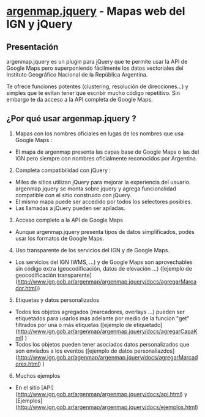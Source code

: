 [argenmap.jquery](http://www.ign.gob.ar/argenmap/argenmap.jquery/) - Mapas web del IGN y jQuery
===================================================

Presentación
------------

argenmap.jquery es un plugin para jQuery que te permite usar la API de Google Maps
pero superponiendo fácilmente los datos vectoriales del Instituto Geográfico Nacional
de la República Argentina.

Te ofrece funciones potentes (clustering, resolución de direcciones...) y simples que te evitan tener que escribir mucho código
repetitivo.
Sin embargo te da acceso a la API completa de Google Maps.


¿Por qué usar argenmap.jquery ?
-----------------

1. Mapas con los nombres oficiales en lugas de los nombres que usa Google Maps : 
 - El mapa de argenmap presenta las capas base de Google Maps o las del IGN pero siempre con nombres oficialmente reconocidos por Argentina.

2. Completa compatibilidad con jQuery : 
 - Miles de sitios utilizan jQuery para mejorar la experiencia del usuario. argenmap.jquery se monta sobre jquery y agrega funcionalidad compatible con el sitio construido con jQuery.
 - El mismo mapa puede ser accedido por todos los selectores posibles.
 - Las llamadas a jQuery pueden ser apiladas.

3. Acceso completo a la API de Google Maps
 - Aunque argenmap.jquery presenta tipos de datos simplificados, podés usar los formatos de Google Maps.

4. Uso transparente de los servicios del IGN y de Google Maps.
 - Los servicios del IGN (WMS, ...) y de Google Maps son aprovechables sin código extra (geocodificación, datos de elevación ...) ([ejemplo de geocodificación transparente] (http://www.ign.gob.ar/argenmap/argenmap.jquery/docs/agregarMarcador.html))

5. Etiquetas y datos personalizados
 - Todos los objetos agregados (marcadores, overlays ...) pueden ser etiquetados para usarlos más adelante por medio de la funcion "get"  filtrados por una o más etiquetas ([ejemplo de etiquetado] (http://www.ign.gob.ar/argenmap/argenmap.jquery/docs/agregarCapaKml) )
 - Todos los objetos pueden tener asociados datos personalizados que son enviados a los eventos ([ejemplo de datos personaliazdos] (http://www.ign.gob.ar/agenmap/argenmap.jquery/docs/agregarMarcadores.html) )
 
6. Muchos ejemplos
 - En el sitio [API] (http://www.ign.gob.ar/argenmap/argenmap.jquery/docs/api.html) y [Ejemplos] (http://www.ign.gob.ar/argenmap/argenmap.jquery/docs/ejemplos.html)
